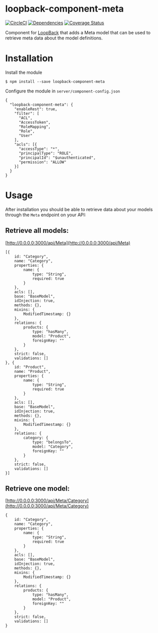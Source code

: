 # loopback-component-meta

[![CircleCI](https://circleci.com/gh/fullcube/loopback-component-meta.svg?style=svg)](https://circleci.com/gh/fullcube/loopback-component-meta) [![Dependencies](http://img.shields.io/david/fullcube/loopback-component-meta.svg?style=flat)](https://david-dm.org/fullcube/loopback-component-meta) [![Coverage Status](https://coveralls.io/repos/github/fullcube/loopback-component-meta/badge.svg?branch=master)](https://coveralls.io/github/fullcube/loopback-component-meta?branch=master)

Component for [LoopBack](https://loopback.io) that adds a Meta model that can be used to retrieve meta data about the model definitions.

# Installation

Install the module

    $ npm install --save loopback-component-meta

Configure the module in `server/component-config.json`

```
{
  "loopback-component-meta": {
    "enableRest": true,
    "filter": [
      "ACL",
      "AccessToken",
      "RoleMapping",
      "Role",
      "User"
    ],
    "acls": [{
      "accessType": "*",
      "principalType": "ROLE",
      "principalId": "$unauthenticated",
      "permission": "ALLOW"
    }]
  }
}
```


# Usage

After installation you should be able to retrieve data about your models through the `Meta` endpoint on your API:

## Retrieve all models:

[http://0.0.0.0:3000/api/Meta](http://0.0.0.0:3000/api/Meta)


```
[{
	id: "Category",
	name: "Category",
	properties: {
		name: {
			type: "String",
			required: true
		}
	},
	acls: [],
	base: "BaseModel",
	idInjection: true,
	methods: {},
	mixins: {
		ModifiedTimestamp: {}
	},
	relations: {
		products: {
			type: "hasMany",
			model: "Product",
			foreignKey: ""
		}
	},
	strict: false,
	validations: []
}, {
	id: "Product",
	name: "Product",
	properties: {
		name: {
			type: "String",
			required: true
		}
	},
	acls: [],
	base: "BaseModel",
	idInjection: true,
	methods: {},
	mixins: {
		ModifiedTimestamp: {}
	},
	relations: {
		category: {
			type: "belongsTo",
			model: "Category",
			foreignKey: ""
		}
	},
	strict: false,
	validations: []
}]
```


## Retrieve one model:


[http://0.0.0.0:3000/api/Meta/Category](http://0.0.0.0:3000/api/Meta/Category)

```
{
	id: "Category",
	name: "Category",
	properties: {
		name: {
			type: "String",
			required: true
		}
	},
	acls: [],
	base: "BaseModel",
	idInjection: true,
	methods: {},
	mixins: {
		ModifiedTimestamp: {}
	},
	relations: {
		products: {
			type: "hasMany",
			model: "Product",
			foreignKey: ""
		}
	},
	strict: false,
	validations: []
}
```
